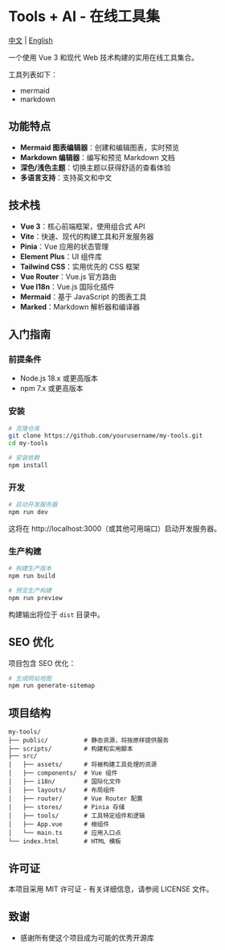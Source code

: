 # Tools + AI - 在线工具集

[中文](README.md) | [English](README-EN.md)

一个使用 Vue 3 和现代 Web 技术构建的实用在线工具集合。

工具列表如下：
 - mermaid
 - markdown

## 功能特点

- **Mermaid 图表编辑器**：创建和编辑图表，实时预览
- **Markdown 编辑器**：编写和预览 Markdown 文档
- **深色/浅色主题**：切换主题以获得舒适的查看体验
- **多语言支持**：支持英文和中文

## 技术栈

- **Vue 3**：核心前端框架，使用组合式 API
- **Vite**：快速、现代的构建工具和开发服务器
- **Pinia**：Vue 应用的状态管理
- **Element Plus**：UI 组件库
- **Tailwind CSS**：实用优先的 CSS 框架
- **Vue Router**：Vue.js 官方路由
- **Vue I18n**：Vue.js 国际化插件
- **Mermaid**：基于 JavaScript 的图表工具
- **Marked**：Markdown 解析器和编译器

## 入门指南

### 前提条件

- Node.js 18.x 或更高版本
- npm 7.x 或更高版本

### 安装

```bash
# 克隆仓库
git clone https://github.com/yourusername/my-tools.git
cd my-tools

# 安装依赖
npm install
```

### 开发

```bash
# 启动开发服务器
npm run dev
```

这将在 http://localhost:3000（或其他可用端口）启动开发服务器。

### 生产构建

```bash
# 构建生产版本
npm run build

# 预览生产构建
npm run preview
```

构建输出将位于 `dist` 目录中。

## SEO 优化

项目包含 SEO 优化：

```bash
# 生成网站地图
npm run generate-sitemap
```

## 项目结构

```
my-tools/
├── public/          # 静态资源，将按原样提供服务
├── scripts/         # 构建和实用脚本
├── src/
│   ├── assets/      # 将被构建工具处理的资源
│   ├── components/  # Vue 组件
│   ├── i18n/        # 国际化文件
│   ├── layouts/     # 布局组件
│   ├── router/      # Vue Router 配置
│   ├── stores/      # Pinia 存储
│   ├── tools/       # 工具特定组件和逻辑
│   ├── App.vue      # 根组件
│   └── main.ts      # 应用入口点
└── index.html       # HTML 模板
```

## 许可证

本项目采用 MIT 许可证 - 有关详细信息，请参阅 LICENSE 文件。

## 致谢

- 感谢所有使这个项目成为可能的优秀开源库